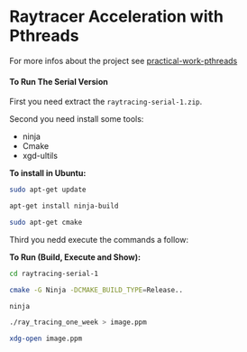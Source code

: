 # Raytracer Acceleration with Pthreads

For more infos about the project see [practical-work-pthreads](./practical-work-pthreads.pdf)

#### To Run The Serial Version

First you need extract the `raytracing-serial-1.zip`.

Second you need install some tools:

-   ninja
-   Cmake    
-   xgd-ultils

**To install in Ubuntu:**

``` bash
sudo apt-get update
```

``` bash
apt-get install ninja-build
```

``` bash
sudo apt-get cmake
```

Third you nedd execute the commands a follow:

**To Run (Build, Execute and Show):**

``` bash
cd raytracing-serial-1
```

``` bash
cmake -G Ninja -DCMAKE_BUILD_TYPE=Release..
```

``` bash
ninja
```

``` bash
./ray_tracing_one_week > image.ppm
```

``` bash
xdg-open image.ppm
```